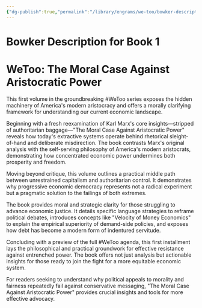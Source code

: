```yaml
---
{"dg-publish":true,"permalink":"/library/engrams/we-too/bowker-description-for-book-1/","tags":["DC/Apocalypse"]}
---
```


# Bowker Description for Book 1
# WeToo: The Moral Case Against Aristocratic Power

This first volume in the groundbreaking #WeToo series exposes the hidden machinery of America's modern aristocracy and offers a morally clarifying framework for understanding our current economic landscape.

Beginning with a fresh reexamination of Karl Marx's core insights—stripped of authoritarian baggage—"The Moral Case Against Aristocratic Power" reveals how today's extractive systems operate behind rhetorical sleight-of-hand and deliberate misdirection. The book contrasts Marx's original analysis with the self-serving philosophy of America's modern aristocrats, demonstrating how concentrated economic power undermines both prosperity and freedom.

Moving beyond critique, this volume outlines a practical middle path between unrestrained capitalism and authoritarian control. It demonstrates why progressive economic democracy represents not a radical experiment but a pragmatic solution to the failings of both extremes.

The book provides moral and strategic clarity for those struggling to advance economic justice. It details specific language strategies to reframe political debates, introduces concepts like "Velocity of Money Economics" to explain the empirical superiority of demand-side policies, and exposes how debt has become a modern form of indentured servitude.

Concluding with a preview of the full #WeToo agenda, this first installment lays the philosophical and practical groundwork for effective resistance against entrenched power. The book offers not just analysis but actionable insights for those ready to join the fight for a more equitable economic system.

For readers seeking to understand why political appeals to morality and fairness repeatedly fail against conservative messaging, "The Moral Case Against Aristocratic Power" provides crucial insights and tools for more effective advocacy.
